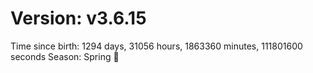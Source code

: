 # Version: v3.6.15
Time since birth: 1294 days, 31056 hours, 1863360 minutes, 111801600 seconds
Season: Spring 🌸
